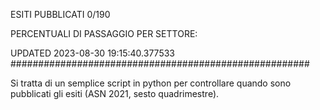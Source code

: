 ESITI PUBBLICATI 0/190 

PERCENTUALI DI PASSAGGIO PER SETTORE:

UPDATED 2023-08-30 19:15:40.377533
###################################################### 

Si tratta di un semplice script in python per controllare quando sono pubblicati gli esiti (ASN 2021, sesto quadrimestre).

